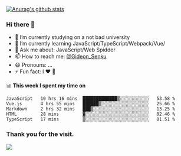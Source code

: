 [![Anurag's github stats](https://github-readme-stats.vercel.app/api?username=gideonsenku)](https://github.com/anuraghazra/github-readme-stats)
### Hi there 👋
- 🔭 I’m currently studying on a not bad university 
- 🌱 I’m currently learning JavaScript/TypeScript/Webpack/Vue/
- 💬 Ask me about: JavaScript/Web Spidder 
- 📫 How to reach me: [@Gideon_Senku](https://t.me/Gideon_Senku)
- 😄 Pronouns: ...
- ⚡ Fun fact: I ❤️ 🎵

📊 **This week I spent my time on**
<!--START_SECTION:waka-->
```text
JavaScript   10 hrs 16 mins  █████████████▒░░░░░░░░░░░   53.58 % 
Vue.js       4 hrs 55 mins   ██████▒░░░░░░░░░░░░░░░░░░   25.66 % 
Markdown     2 hrs 32 mins   ███▒░░░░░░░░░░░░░░░░░░░░░   13.25 % 
HTML         28 mins         ▓░░░░░░░░░░░░░░░░░░░░░░░░   02.46 % 
TypeScript   17 mins         ▒░░░░░░░░░░░░░░░░░░░░░░░░   01.51 % 
```
<!--END_SECTION:waka-->


### Thank you for the visit.
![](http://profile-counter.glitch.me/gideonsenku/count.svg)
<!--
**GideonSenku/GideonSenku** is a ✨ _special_ ✨ repository because its `README.md` (this file) appears on your GitHub profile.

Here are some ideas to get you started:

- 🔭 I’m currently working on ...
- 🌱 I’m currently learning ...
- 👯 I’m looking to collaborate on ...
- 🤔 I’m looking for help with ...
- 💬 Ask me about ...
- 📫 How to reach me: ...
- 😄 Pronouns: ...
- ⚡ Fun fact: ...
-->
